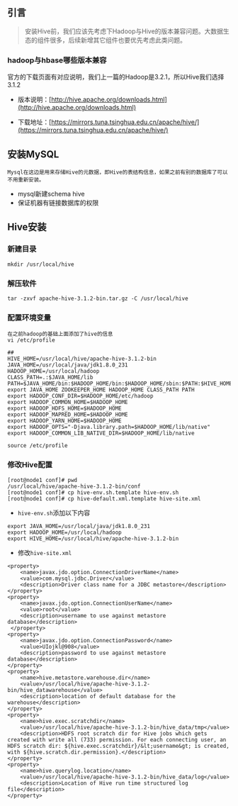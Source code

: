 ## 引言

> 安装Hive前，我们应该先考虑下Hadoop与Hive的版本兼容问题。大数据生态的组件很多，后续新增其它组件也要优先考虑此类问题。

### hadoop与hbase哪些版本兼容

官方的下载页面有对应说明，我们上一篇的Hadoop是3.2.1，所以Hive我们选择 3.1.2

* 版本说明：[http://hive.apache.org/downloads.html](http://hive.apache.org/downloads.html)

* 下载地址：[https://mirrors.tuna.tsinghua.edu.cn/apache/hive/](https://mirrors.tuna.tsinghua.edu.cn/apache/hive/)

## 安装MySQL

```
Mysql在这边是用来存储Hive的元数据，即Hive的表结构信息，如果之前有别的数据库了可以不用重新安装。
```

* mysql新建schema hive
* 保证机器有链接数据库的权限

## Hive安装

### 新建目录

```
mkdir /usr/local/hive
```

### 解压软件

```
tar -zxvf apache-hive-3.1.2-bin.tar.gz -C /usr/local/hive
```

### 配置环境变量

```
在之前hadoop的基础上面添加了hive的信息
vi /etc/profile
```

```
## 
HIVE_HOME=/usr/local/hive/apache-hive-3.1.2-bin
JAVA_HOME=/usr/local/java/jdk1.8.0_231
HADOOP_HOME=/usr/local/hadoop
CLASS_PATH=.:$JAVA_HOME/lib
PATH=$JAVA_HOME/bin:$HADOOP_HOME/bin:$HADOOP_HOME/sbin:$PATH:$HIVE_HOME/bin
export JAVA_HOME ZOOKEEPER_HOME HADOOP_HOME CLASS_PATH PATH
export HADOOP_CONF_DIR=$HADOOP_HOME/etc/hadoop
export HADOOP_COMMON_HOME=$HADOOP_HOME
export HADOOP_HDFS_HOME=$HADOOP_HOME
export HADOOP_MAPRED_HOME=$HADOOP_HOME
export HADOOP_YARN_HOME=$HADOOP_HOME
export HADOOP_OPTS="-Djava.library.path=$HADOOP_HOME/lib/native"
export HADOOP_COMMON_LIB_NATIVE_DIR=$HADOOP_HOME/lib/native

source /etc/profile
```

### 修改Hive配置

```
[root@node1 conf]# pwd
/usr/local/hive/apache-hive-3.1.2-bin/conf
[root@node1 conf]# cp hive-env.sh.template hive-env.sh
[root@node1 conf]# cp hive-default.xml.template hive-site.xml
```

* `hive-env.sh`添加以下内容

```
export JAVA_HOME=/usr/local/java/jdk1.8.0_231
export HADOOP_HOME=/usr/local/hadoop
export HIVE_HOME=/usr/local/hive/apache-hive-3.1.2-bin
```

* 修改`hive-site.xml`

```
<property>
    <name>javax.jdo.option.ConnectionDriverName</name>
    <value>com.mysql.jdbc.Driver</value>
    <description>Driver class name for a JDBC metastore</description>
</property>
<property>
    <name>javax.jdo.option.ConnectionUserName</name>
    <value>root</value>
    <description>username to use against metastore database</description>
 </property>
<property>
    <name>javax.jdo.option.ConnectionPassword</name>
    <value>UIojkl@908</value>
    <description>password to use against metastore database</description>
</property>
<property>
    <name>hive.metastore.warehouse.dir</name>
    <value>/usr/local/hive/apache-hive-3.1.2-bin/hive_datawarehouse</value>
    <description>location of default database for the warehouse</description>
</property>
<property>
    <name>hive.exec.scratchdir</name>
    <value>/usr/local/hive/apache-hive-3.1.2-bin/hive_data/tmp</value>
    <description>HDFS root scratch dir for Hive jobs which gets created with write all (733) permission. For each connecting user, an HDFS scratch dir: ${hive.exec.scratchdir}/&lt;username&gt; is created, with ${hive.scratch.dir.permission}.</description>
</property>
<property>
    <name>hive.querylog.location</name>
    <value>/usr/local/hive/apache-hive-3.1.2-bin/hive_data/log</value>
    <description>Location of Hive run time structured log file</description>
</property>

```




